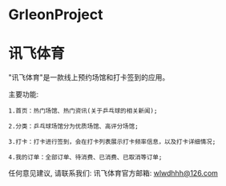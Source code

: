 # GrleonProject
# 讯飞体育

  "讯飞体育"是一款线上预约场馆和打卡签到的应用。

  主要功能:   
  
    1.首页：热门场馆、热门资讯(关于乒乓球的相关新闻);
    
    2.分类：乒乓球场馆分为优质场馆、高评分场馆;
    
    3.打卡：打卡进行签到，会在打卡列表展示打卡频率信息，以及打卡详细情况;
    
    4.我的订单：全部订单、待消费、已消费、已取消等订单;

   任何意见建议, 请联系我们: 
   讯飞体育官方邮箱: wlwdhhh@126.com
